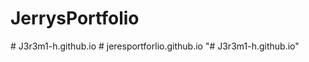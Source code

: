 # JerrysPortfolio
#   J 3 r 3 m 1 - h . g i t h u b . i o  
 #   j e r e s p o r t f o r l i o . g i t h u b . i o  
 "# J3r3m1-h.github.io" 

